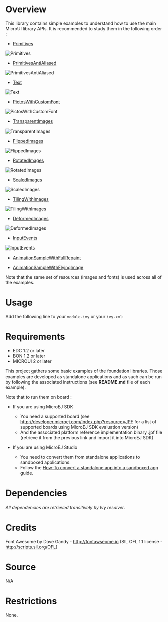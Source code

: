 <!--
	Markdown
	Copyright 2016 IS2T. All rights reserved.
	Use of this source code is governed by a BSD-style license that can be found at http://www.is2t.com/open-source-bsd-license/.
-->

# Overview
This library contains simple examples to understand how to use the main MicroUI library APIs. It is recommended to study them in the following order :


- [Primitives](/MicroUI-Get-Started/src/main/java/com/microej/howto/microui/drawing/Primitives.java)

![Primitives](screenshots/Primitives.png)

- [PrimitivesAntiAliased](/MicroUI-Get-Started/src/main/java/com/microej/howto/microui/drawing/PrimitivesAntiAliased.java)

![PrimitivesAntiAliased](screenshots/PrimitivesAntiAliased.png)

- [Text](/MicroUI-Get-Started/src/main/java/com/microej/howto/microui/font/Text.java)

![Text](screenshots/Text.png)

- [PictosWithCustomFont](/MicroUI-Get-Started/src/main/java/com/microej/howto/microui/font/PictosWithCustomFont.java)

![PictosWithCustomFont](screenshots/PictosWithCustomFont.png)

- [TransparentImages](/MicroUI-Get-Started/src/main/java/com/microej/howto/microui/image/TransparentImages.java)

![TransparentImages](screenshots/TransparentImages.png)

- [FlippedImages](/MicroUI-Get-Started/src/main/java/com/microej/howto/microui/image/FlippedImages.java)

![FlippedImages](screenshots/FlippedImages.png)

- [RotatedImages](/MicroUI-Get-Started/src/main/java/com/microej/howto/microui/image/RotatedImages.java)

![RotatedImages](screenshots/RotatedImages.png)

- [ScaledImages](/MicroUI-Get-Started/src/main/java/com/microej/howto/microui/image/ScaledImages.java)

![ScaledImages](screenshots/ScaledImages.png)

- [TilingWithImages](/MicroUI-Get-Started/src/main/java/com/microej/howto/microui/image/TilingWithImages.java)

![TilingWithImages](screenshots/TilingWithImages.png)

- [DeformedImages](/MicroUI-Get-Started/src/main/java/com/microej/howto/microui/image/DeformedImages.java)

![DeformedImages](screenshots/DeformedImages.png)

- [InputEvents](/MicroUI-Get-Started/src/main/java/com/microej/howto/microui/events/InputEvents.java)

![InputEvents](screenshots/InputEvents.png)

- [AnimationSampleWithFullRepaint](/MicroUI-Get-Started/src/main/java/com/microej/howto/microui/animation/AnimationSampleWithFullRepaint.java)

- [AnimationSampleWithFlyingImage](/MicroUI-Get-Started/src/main/java/com/microej/howto/microui/animation/AnimationSampleWithFlyingImage.java)


Note that the same set of resources (images and fonts) is used across all of the examples.

# Usage
Add the following line to your `module.ivy` or your `ivy.xml`:
> <dependency org="ej.api" name="microui" rev="[2.0.0-RC0,3.0.0-RC0[" conf="provided->*" />
	
# Requirements
- EDC 1.2 or later
- BON 1.2 or later
- MICROUI 2 or later

This project gathers some basic examples of the foundation libraries. Those examples are developed as standalone applications and as such can be run by following the associated instructions (see **README.md** file of each example).

Note that to run them on board :

* If you are using MicroEJ SDK
	* You need a supported board (see http://developer.microej.com/index.php?resource=JPF for a list of supported boards using MicroEJ SDK evaluation version)
	* And the associated platform reference implementation binary .jpf file (retrieve it from the previous link and import it into MicroEJ SDK)

* If you are using MicroEJ Studio
	* You need to convert them from standalone applications to sandboxed applications.
	* Follow the [How-To convert a standalone app into a sandboxed app](https://github.com/MicroEJ/How-To/tree/master/StandaloneToSandboxed) guide.

# Dependencies
_All dependencies are retrieved transitively by Ivy resolver_.

# Credits
Font Awesome by Dave Gandy - http://fontawseome.io
(SIL OFL 1.1 license - http://scripts.sil.org/OFL)

# Source
N/A

# Restrictions
None.
